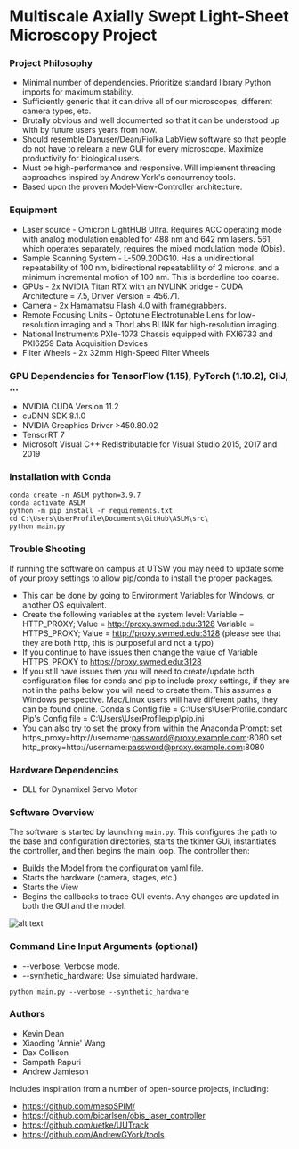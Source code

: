 # Multiscale Axially Swept Light-Sheet Microscopy Project

### Project Philosophy
* Minimal number of dependencies. Prioritize standard library Python imports for maximum stability.
* Sufficiently generic that it can drive all of our microscopes, different camera types, etc.
* Brutally obvious and well documented so that it can be understood up with by future users years from now.
* Should resemble Danuser/Dean/Fiolka LabView software so that people do not have to relearn a new GUI for every microscope.  Maximize productivity for biological users.
* Must be high-performance and responsive.  Will implement threading approaches inspired by Andrew York's concurrency tools.
* Based upon the proven Model-View-Controller architecture.  

### Equipment
* Laser source - Omicron LightHUB Ultra.  Requires ACC operating mode with analog modulation enabled for 488 nm and 642 nm lasers.  561, which operates separately, requires the mixed modulation mode (Obis).
* Sample Scanning System - L-509.20DG10.  Has a unidirectional repeatability of 100 nm, bidirectional repeatablility of 2 microns, and a minimum incremental motion of 100 nm.  This is borderline too coarse.
* GPUs - 2x NVIDIA Titan RTX with an NVLINK bridge - CUDA Architecture = 7.5, Driver Version = 456.71. 
* Camera - 2x Hamamatsu Flash 4.0 with framegrabbers.
* Remote Focusing Units - Optotune Electrotunable Lens for low-resolution imaging and a ThorLabs BLINK for high-resolution imaging.
* National Instruments PXIe-1073 Chassis equipped with PXI6733 and PXI6259 Data Acquisition Devices
* Filter Wheels - 2x 32mm High-Speed Filter Wheels

### GPU Dependencies for TensorFlow (1.15), PyTorch (1.10.2), CliJ, ...
 * NVIDIA CUDA Version 11.2
 * cuDNN SDK 8.1.0
 * NVIDIA Greaphics Driver >450.80.02
 * TensorRT 7
 * Microsoft Visual C++ Redistributable for Visual Studio 2015, 2017 and 2019 
 
### Installation with Conda
~~~
conda create -n ASLM python=3.9.7
conda activate ASLM
python -m pip install -r requirements.txt
cd C:\Users\UserProfile\Documents\GitHub\ASLM\src\
python main.py
~~~

### Trouble Shooting
If running the software on campus at UTSW you may need to update some of your proxy settings to allow pip/conda to install the proper packages.
* This can be done by going to Environment Variables for Windows, or another OS equivalent.
* Create the following variables at the system level: 
    Variable = HTTP_PROXY; Value = http://proxy.swmed.edu:3128
    Variable = HTTPS_PROXY; Value = http://proxy.swmed.edu:3128 (please see that they are both http, this is purposeful and not a typo)
* If you continue to have issues then change the value of Variable HTTPS_PROXY to https://proxy.swmed.edu:3128
* If you still have issues then you will need to create/update both configuration files for conda and pip to include proxy settings, if they are not in the paths below you will need to create them. This assumes a Windows perspective. Mac/Linux users will have different paths, they can be found online.
    Conda's Config file = C:\Users\UserProfile\.condarc
    Pip's Config file = C:\Users\UserProfile\pip\pip.ini
* You can also try to set the proxy from within the Anaconda Prompt:
	set https_proxy=http://username:password@proxy.example.com:8080
	set http_proxy=http://username:password@proxy.example.com:8080

### Hardware Dependencies
* DLL for Dynamixel Servo Motor

### Software Overview
The software is started by launching `main.py`. This configures the path to the base and configuration directories,
starts the tkinter GUi, instantiates the controller, and then begins the main loop. The controller then:
* Builds the Model from the configuration yaml file.
* Starts the hardware (camera, stages, etc.)
* Starts the View
* Begins the callbacks to trace GUI events.  Any changes are updated in both the GUI and the model.

![alt text](https://github.com/AdvancedImagingUTSW/ASLM/blob/develop/aslm_architecture.jpg?raw=true)

### Command Line Input Arguments (optional)
* --verbose: Verbose mode.
* --synthetic_hardware: Use simulated hardware.

~~~
python main.py --verbose --synthetic_hardware
~~~

### Authors
* Kevin Dean
* Xiaoding 'Annie' Wang
* Dax Collison
* Sampath Rapuri
* Andrew Jamieson


Includes inspiration from a number of open-source projects, including:
* https://github.com/mesoSPIM/
* https://github.com/bicarlsen/obis_laser_controller
* https://github.com/uetke/UUTrack
* https://github.com/AndrewGYork/tools
